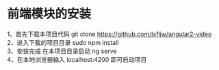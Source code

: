 前端模块的安装
===
1、首先下载本项目代码   git clone https://github.com/lxfljw/angular2-video \
2、进入下载的项目目录  sudo npm install\
3、安装完成  在本项目目录启动  ng serve\
4、在本地浏览器输入   localhost:4200 即可启动项目
